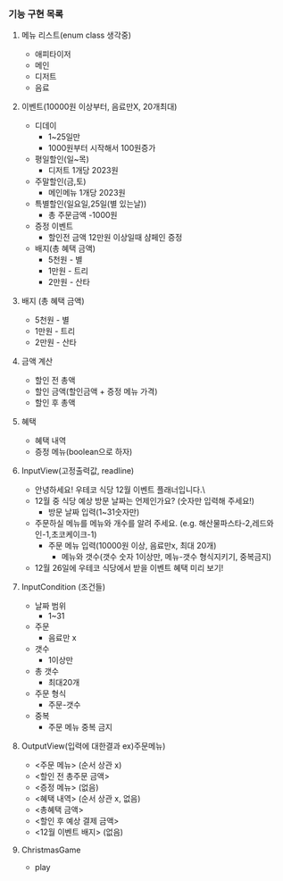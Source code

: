 ### 기능 구현 목록
1. 메뉴 리스트(enum class 생각중)
   - 애피타이저
   - 메인
   - 디저트
   - 음료
2. 이벤트(10000원 이상부터, 음료만X, 20개최대)
   - 디데이
     - 1~25일만
     - 1000원부터 시작해서 100원증가
   - 평일할인(일~목) 
     - 디저트 1개당 2023원
   - 주말할인(금,토)
     - 메인메뉴 1개당 2023원
   - 특별할인(일요일,25일(별 있는날))
     - 총 주문금액 -1000원
   - 증정 이벤트
     - 할인전 금액 12만원 이상일때 샴페인 증정
   - 배지(총 혜택 금액)
     - 5천원 - 별
     - 1만원 - 트리
     - 2만원 - 산타
3. 배지 (총 혜택 금액)
   - 5천원 - 별
   - 1만원 - 트리
   - 2만원 - 산타
4. 금액 계산
   - 할인 전 총액
   - 할인 금액(할인금액 + 증정 메뉴 가격)
   - 할인 후 총액
5. 혜택
   - 혜택 내역
   - 증정 메뉴(boolean으로 하자)

6. InputView(고정출력값, readline)
   - 안녕하세요! 우테코 식당 12월 이벤트 플래너입니다.\
   - 12월 중 식당 예상 방문 날짜는 언제인가요? (숫자만 입력해 주세요!)
     - 방문 날짜 입력(1~31숫자만)
   - 주문하실 메뉴를 메뉴와 개수를 알려 주세요. (e.g. 해산물파스타-2,레드와인-1,초코케이크-1)
     - 주문 메뉴 입력(10000원 이상, 음료만x, 최대 20개)
        - 메뉴와 갯수(갯수 숫자 1이상만, 메뉴-갯수 형식지키기, 중복금지)
   - 12월 26일에 우테코 식당에서 받을 이벤트 혜택 미리 보기!
   
7. InputCondition (조건들)
   - 날짜 범위
     - 1~31
   - 주문
     - 음료만 x
   - 갯수
     - 1이상만
   - 총 갯수
     - 최대20개
   - 주문 형식
     - 주문-갯수
   - 중복
     - 주문 메뉴 중복 금지
     
8. OutputView(입력에 대한결과 ex)주문메뉴)
    - <주문 메뉴> (순서 상관 x)
    - <할인 전 총주문 금액>
    - <증정 메뉴> (없음)
    - <혜택 내역> (순서 상관 x, 없음)
    - <총혜택 금액>
    - <할인 후 예상 결제 금액>
    - <12월 이벤트 배지> (없음)

9. ChristmasGame
   - play


